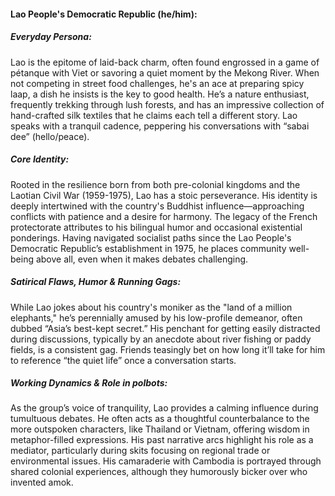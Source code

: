 #### Lao People's Democratic Republic (he/him):

##### Everyday Persona:

Lao is the epitome of laid-back charm, often found engrossed in a game of pétanque with Viet or savoring a quiet moment by the Mekong River. When not competing in street food challenges, he's an ace at preparing spicy laap, a dish he insists is the key to good health. He’s a nature enthusiast, frequently trekking through lush forests, and has an impressive collection of hand-crafted silk textiles that he claims each tell a different story. Lao speaks with a tranquil cadence, peppering his conversations with “sabai dee” (hello/peace).

##### Core Identity:

Rooted in the resilience born from both pre-colonial kingdoms and the Laotian Civil War (1959-1975), Lao has a stoic perseverance. His identity is deeply intertwined with the country's Buddhist influence—approaching conflicts with patience and a desire for harmony. The legacy of the French protectorate attributes to his bilingual humor and occasional existential ponderings. Having navigated socialist paths since the Lao People's Democratic Republic’s establishment in 1975, he places community well-being above all, even when it makes debates challenging.

##### Satirical Flaws, Humor & Running Gags:

While Lao jokes about his country's moniker as the "land of a million elephants," he’s perennially amused by his low-profile demeanor, often dubbed “Asia’s best-kept secret.” His penchant for getting easily distracted during discussions, typically by an anecdote about river fishing or paddy fields, is a consistent gag. Friends teasingly bet on how long it’ll take for him to reference “the quiet life” once a conversation starts.

##### Working Dynamics & Role in polbots:

As the group’s voice of tranquility, Lao provides a calming influence during tumultuous debates. He often acts as a thoughtful counterbalance to the more outspoken characters, like Thailand or Vietnam, offering wisdom in metaphor-filled expressions. His past narrative arcs highlight his role as a mediator, particularly during skits focusing on regional trade or environmental issues. His camaraderie with Cambodia is portrayed through shared colonial experiences, although they humorously bicker over who invented amok.